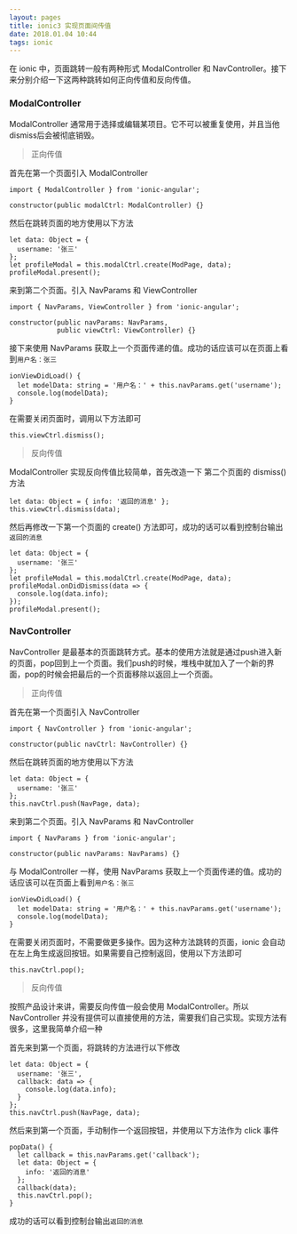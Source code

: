 ```yaml
---
layout: pages
title: ionic3 实现页面间传值
date: 2018.01.04 10:44
tags: ionic
---
```


在 ionic 中，页面跳转一般有两种形式 ModalController 和 NavController。接下来分别介绍一下这两种跳转如何正向传值和反向传值。

### ModalController
ModalController 通常用于选择或编辑某项目。它不可以被重复使用，并且当他dismiss后会被彻底销毁。

<!-- more -->

> 正向传值

首先在第一个页面引入 ModalController

	import { ModalController } from 'ionic-angular';
	
	constructor(public modalCtrl: ModalController) {}

	
然后在跳转页面的地方使用以下方法

    let data: Object = {
      username: '张三'
    };
    let profileModal = this.modalCtrl.create(ModPage, data);
    profileModal.present();

来到第二个页面。引入 NavParams 和 ViewController

	import { NavParams, ViewController } from 'ionic-angular';
	
	constructor(public navParams: NavParams, 
				public viewCtrl: ViewController) {}


接下来使用 NavParams 获取上一个页面传递的值。成功的话应该可以在页面上看到`用户名：张三`

    ionViewDidLoad() {
      let modelData: string = '用户名：' + this.navParams.get('username');
      console.log(modelData);
    }
    
在需要关闭页面时，调用以下方法即可

	this.viewCtrl.dismiss();
	
> 反向传值

ModalController 实现反向传值比较简单，首先改造一下 第二个页面的 dismiss() 方法

	let data: Object = { info: '返回的消息' };
    this.viewCtrl.dismiss(data);

然后再修改一下第一个页面的 create() 方法即可，成功的话可以看到控制台输出`返回的消息`

    let data: Object = {
      username: '张三'
    };
    let profileModal = this.modalCtrl.create(ModPage, data);
    profileModal.onDidDismiss(data => {
      console.log(data.info);
    });
    profileModal.present();

### NavController
NavController 是最基本的页面跳转方式。基本的使用方法就是通过push进入新的页面，pop回到上一个页面。我们push的时候，堆栈中就加入了一个新的界面，pop的时候会把最后的一个页面移除以返回上一个页面。

> 正向传值

首先在第一个页面引入 NavController

	import { NavController } from 'ionic-angular';
	
	constructor(public navCtrl: NavController) {}
	
然后在跳转页面的地方使用以下方法

    let data: Object = {
      username: '张三'
    };
    this.navCtrl.push(NavPage, data);
    

来到第二个页面。引入 NavParams 和 NavController

	import { NavParams } from 'ionic-angular';
	
	constructor(public navParams: NavParams) {}
				
与 ModalController 一样，使用 NavParams 获取上一个页面传递的值。成功的话应该可以在页面上看到`用户名：张三`

    ionViewDidLoad() {
      let modelData: string = '用户名：' + this.navParams.get('username');
      console.log(modelData);
    }

在需要关闭页面时，不需要做更多操作。因为这种方法跳转的页面，ionic 会自动在左上角生成返回按钮。如果需要自己控制返回，使用以下方法即可

	this.navCtrl.pop();
	
> 反向传值

按照产品设计来讲，需要反向传值一般会使用 ModalController。所以 NavController 并没有提供可以直接使用的方法，需要我们自己实现。实现方法有很多，这里我简单介绍一种

首先来到第一个页面，将跳转的方法进行以下修改

    let data: Object = {
      username: '张三',
      callback: data => {
        console.log(data.info);
      }
    };
    this.navCtrl.push(NavPage, data);

然后来到第一个页面，手动制作一个返回按钮，并使用以下方法作为 click 事件

    popData() {
      let callback = this.navParams.get('callback');
      let data: Object = {
        info: '返回的消息'
      };
      callback(data);
      this.navCtrl.pop();
    }
    
成功的话可以看到控制台输出`返回的消息`
